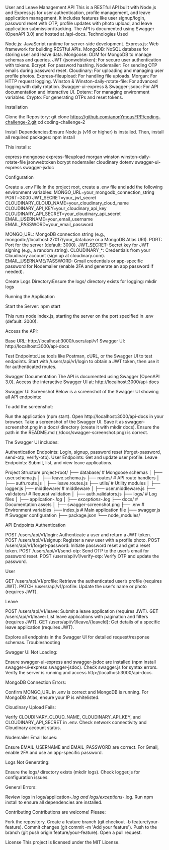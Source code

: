User and Leave Management API
This is a RESTful API built with Node.js and Express.js for user authentication, profile management, and leave application management. It includes features like user signup/login, password reset with OTP, profile updates with photo upload, and leave application submission/tracking. The API is documented using Swagger (OpenAPI 3.0) and hosted at /api-docs.
Technologies Used

Node.js: JavaScript runtime for server-side development.
Express.js: Web framework for building RESTful APIs.
MongoDB: NoSQL database for storing user and leave data.
Mongoose: ODM for MongoDB to manage schemas and queries.
JWT (jsonwebtoken): For secure user authentication with tokens.
Bcrypt: For password hashing.
Nodemailer: For sending OTP emails during password reset.
Cloudinary: For uploading and managing user profile photos.
Express-fileupload: For handling file uploads.
Morgan: For HTTP request logging.
Winston & Winston-daily-rotate-file: For advanced logging with daily rotation.
Swagger-ui-express & Swagger-jsdoc: For API documentation and interactive UI.
Dotenv: For managing environment variables.
Crypto: For generating OTPs and reset tokens.

Installation

Clone the Repository:
git clone https://github.com/anonYmousFPP/coding-challenge-2.git
cd coding-challenge-2


Install Dependencies:Ensure Node.js (v16 or higher) is installed. Then, install all required packages:
npm install

This installs:

express
mongoose
express-fileupload
morgan
winston
winston-daily-rotate-file
jsonwebtoken
bcrypt
nodemailer
cloudinary
dotenv
swagger-ui-express
swagger-jsdoc



Configuration

Create a .env File:In the project root, create a .env file and add the following environment variables:
MONGO_URL=your_mongodb_connection_string
PORT=3000
JWT_SECRET=your_jwt_secret
CLOUDINARY_CLOUD_NAME=your_cloudinary_cloud_name
CLOUDINARY_API_KEY=your_cloudinary_api_key
CLOUDINARY_API_SECRET=your_cloudinary_api_secret
EMAIL_USERNAME=your_email_username
EMAIL_PASSWORD=your_email_password


MONGO_URL: MongoDB connection string (e.g., mongodb://localhost:27017/your_database or a MongoDB Atlas URI).
PORT: Port for the server (default: 3000).
JWT_SECRET: Secret key for JWT signing (e.g., a random string).
CLOUDINARY_*: Credentials from your Cloudinary account (sign up at cloudinary.com).
EMAIL_USERNAME/PASSWORD: Gmail credentials or app-specific password for Nodemailer (enable 2FA and generate an app password if needed).


Create Logs Directory:Ensure the logs/ directory exists for logging:
mkdir logs



Running the Application

Start the Server:
npm start

This runs node index.js, starting the server on the port specified in .env (default: 3000).

Access the API:

Base URL: http://localhost:3000/users/api/v1
Swagger UI: http://localhost:3000/api-docs


Test Endpoints:Use tools like Postman, cURL, or the Swagger UI to test endpoints. Start with /users/api/v1/login to obtain a JWT token, then use it for authenticated routes.


Swagger Documentation
The API is documented using Swagger (OpenAPI 3.0). Access the interactive Swagger UI at:
http://localhost:3000/api-docs

Swagger UI Screenshot
Below is a screenshot of the Swagger UI showing all API endpoints:

To add the screenshot:

Run the application (npm start).
Open http://localhost:3000/api-docs in your browser.
Take a screenshot of the Swagger UI.
Save it as swagger-screenshot.png in a docs/ directory (create it with mkdir docs).
Ensure the path in the README.md (./docs/swagger-screenshot.png) is correct.

The Swagger UI includes:

Authentication Endpoints: Login, signup, password reset (forget-password, send-otp, verify-otp).
User Endpoints: Get and update user profile.
Leave Endpoints: Submit, list, and view leave applications.

Project Structure
project-root/
├── database/                   # Mongoose schemas
│   ├── user.schema.js
│   ├── leave.schema.js
├── routes/                     # API route handlers
│   ├── auth.route.js
│   ├── leave.routes.js
├── utils/                      # Utility modules
│   ├── logger.js
├── middleware/                 # middleware
│   ├── user.middleware.js
├── validators/                 # Request validation
│   ├── auth.validators.js
├── logs/                       # Log files
│   ├── application-*.log
│   ├── exceptions-*.log
├── docs/                       # Documentation assets
│   ├── swagger-screenshot.png
├── .env                        # Environment variables
├── index.js                    # Main application file
├── swagger.js                  # Swagger configuration
├── package.json
└── node_modules/

API Endpoints
Authentication

POST /users/api/v1/login: Authenticate a user and return a JWT token.
POST /users/api/v1/signup: Register a new user with a profile photo.
POST /users/api/v1/forget-password: Initiate password reset and get a reset token.
POST /users/api/v1/send-otp: Send OTP to the user’s email for password reset.
POST /users/api/v1/verify-otp: Verify OTP and update the password.

User

GET /users/api/v1/profile: Retrieve the authenticated user’s profile (requires JWT).
PATCH /users/api/v1/profile: Update the user’s name or photo (requires JWT).

Leave

POST /users/api/v1/leave: Submit a leave application (requires JWT).
GET /users/api/v1/leave: List leave applications with pagination and filters (requires JWT).
GET /users/api/v1/leave/{leaveId}: Get details of a specific leave application (requires JWT).

Explore all endpoints in the Swagger UI for detailed request/response schemas.
Troubleshooting

Swagger UI Not Loading:

Ensure swagger-ui-express and swagger-jsdoc are installed (npm install swagger-ui-express swagger-jsdoc).
Check swagger.js for syntax errors.
Verify the server is running and access http://localhost:3000/api-docs.


MongoDB Connection Errors:

Confirm MONGO_URL in .env is correct and MongoDB is running.
For MongoDB Atlas, ensure your IP is whitelisted.


Cloudinary Upload Fails:

Verify CLOUDINARY_CLOUD_NAME, CLOUDINARY_API_KEY, and CLOUDINARY_API_SECRET in .env.
Check network connectivity and Cloudinary account status.


Nodemailer Email Issues:

Ensure EMAIL_USERNAME and EMAIL_PASSWORD are correct.
For Gmail, enable 2FA and use an app-specific password.


Logs Not Generating:

Ensure the logs/ directory exists (mkdir logs).
Check logger.js for configuration issues.


General Errors:

Review logs in logs/application-*.log and logs/exceptions-*.log.
Run npm install to ensure all dependencies are installed.



Contributing
Contributions are welcome! Please:

Fork the repository.
Create a feature branch (git checkout -b feature/your-feature).
Commit changes (git commit -m 'Add your feature').
Push to the branch (git push origin feature/your-feature).
Open a pull request.

License
This project is licensed under the MIT License.
